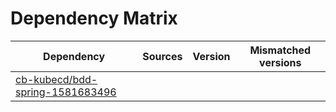 # Dependency Matrix

Dependency | Sources | Version | Mismatched versions
---------- | ------- | ------- | -------------------
[cb-kubecd/bdd-spring-1581683496](https://github.com/cb-kubecd/bdd-spring-1581683496.git) |  | []() | 
